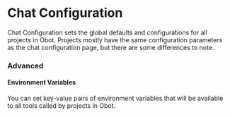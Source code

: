 # Chat Configuration

Chat Configuration sets the global defaults and configurations for all projects in Obot. Projects mostly have the same configuration parameters as the chat configuration page, but there are some differences to note.

### Advanced

#### Environment Variables

You can set key-value pairs of environment variables that will be available to all tools called by projects in Obot.
